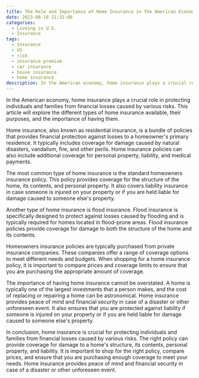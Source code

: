 ```yaml
---
title: The Role and Importance of Home Insurance in the American Economy
date: 2023-08-18 21:31:00
categories:
  - Liveing in U.S.
  - Insurance
tags:
  - Insurance
  - US
  - risk
  - insurance premium
  - car insurance
  - house insurance
  - home insurance
description: In the American economy, home insurance plays a crucial role in protecting individuals and families from financial losses caused by various risks
---
```



In the American economy, home insurance plays a crucial role in protecting individuals and families from financial losses caused by various risks. This article will explore the different types of home insurance available, their purposes, and the importance of having them.

Home insurance, also known as residential insurance, is a bundle of policies that provides financial protection against losses to a homeowner's primary residence. It typically includes coverage for damage caused by natural disasters, vandalism, fire, and other perils. Home insurance policies can also include additional coverage for personal property, liability, and medical payments.

The most common type of home insurance is the standard homeowners insurance policy. This policy provides coverage for the structure of the home, its contents, and personal property. It also covers liability insurance in case someone is injured on your property or if you are held liable for damage caused to someone else's property.

Another type of home insurance is flood insurance. Flood insurance is specifically designed to protect against losses caused by flooding and is typically required for homes located in flood-prone areas. Flood insurance policies provide coverage for damage to both the structure of the home and its contents.

Homeowners insurance policies are typically purchased from private insurance companies. These companies offer a range of coverage options to meet different needs and budgets. When shopping for a home insurance policy, it is important to compare prices and coverage limits to ensure that you are purchasing the appropriate amount of coverage.

The importance of having home insurance cannot be overstated. A home is typically one of the largest investments that a person makes, and the cost of replacing or repairing a home can be astronomical. Home insurance provides peace of mind and financial security in case of a disaster or other unforeseen event. It also ensures that you are protected against liability if someone is injured on your property or if you are held liable for damage caused to someone else's property.

In conclusion, home insurance is crucial for protecting individuals and families from financial losses caused by various risks. The right policy can provide coverage for damage to a home's structure, its contents, personal property, and liability. It is important to shop for the right policy, compare prices, and ensure that you are purchasing enough coverage to meet your needs. Home insurance provides peace of mind and financial security in case of a disaster or other unforeseen event.
